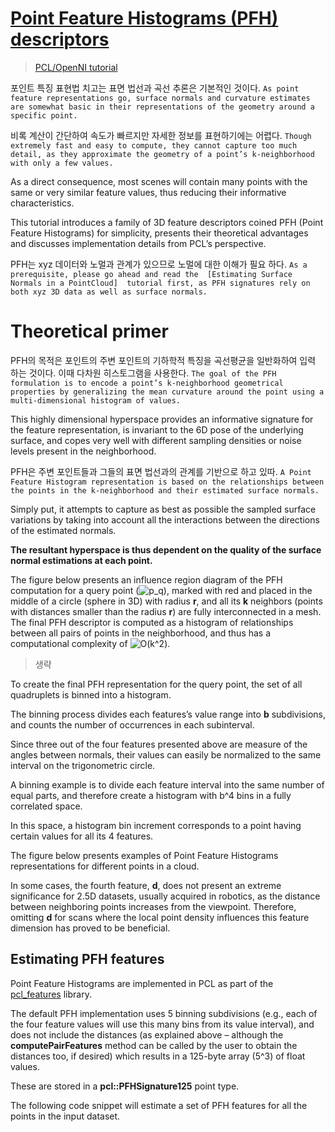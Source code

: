 # [Point Feature Histograms (PFH) descriptors](http://pointclouds.org/documentation/tutorials/pfh_estimation.php#pfh-estimation)

> [PCL/OpenNI tutorial](https://github.com/adioshun/gitBook_PCL/tree/master/Tutorial/Feature#11-pfh-point-feature-histogram)

포인트 특징 표현법 치고는 표면 법선과 곡선 추론은 기본적인 것이다. `As point feature representations go, surface normals and curvature estimates are somewhat basic in their representations of the geometry around a specific point. `

비록 계산이 간단하여 속도가 빠르지만 자세한 정보를 표현하기에는 어렵다. `Though extremely fast and easy to compute, they cannot capture too much detail, as they approximate the geometry of a point’s k-neighborhood with only a few values. `

As a direct consequence, most scenes will contain many points with the same or very similar feature values, thus reducing their informative characteristics.

This tutorial introduces a family of 3D feature descriptors coined PFH (Point Feature Histograms) for simplicity, presents their theoretical advantages and discusses implementation details from PCL’s perspective. 

PFH는 xyz 데이터와 노멀과 관계가 있으므로  노멀에 대한 이해가 필요 하다. `As a prerequisite, please go ahead and read the  [Estimating Surface Normals in a PointCloud]  tutorial first, as PFH signatures rely on both xyz 3D data as well as surface normals.`

# Theoretical primer

PFH의 목적은 포인트의 주변 포인트의 기하학적 특징을 곡선평균을 일반화하여 입력 하는 것이다. 이때 다차원 히스토그램을 사용한다.  `The goal of the PFH formulation is to encode a point’s k-neighborhood geometrical properties by generalizing the mean curvature around the point using a multi-dimensional histogram of values. `

This highly dimensional hyperspace provides an informative signature for the feature representation, is invariant to the 6D pose of the underlying surface, and copes very well with different sampling densities or noise levels present in the neighborhood.

PFH은 주변 포인트들과 그들의 표면 법선과의 관계를 기반으로 하고 있따. `A Point Feature Histogram representation is based on the relationships between the points in the k-neighborhood and their estimated surface normals. `

Simply put, it attempts to capture as best as possible the sampled surface variations by taking into account all the interactions between the directions of the estimated normals. 

 **The resultant hyperspace is thus dependent on the quality of the surface normal estimations at each point.**

The figure below presents an influence region diagram of the PFH computation for a query point (![p_q](http://pointclouds.org/documentation/tutorials/_images/math/2fa9878d2c9dd8bc006ba9d7986fab0030ed8452.png)), marked with red and placed in the middle of a circle (sphere in 3D) with radius  **r**, and all its  **k**  neighbors (points with distances smaller than the radius  **r**) are fully interconnected in a mesh. The final PFH descriptor is computed as a histogram of relationships between all pairs of points in the neighborhood, and thus has a computational complexity of  ![O(k^2)](http://pointclouds.org/documentation/tutorials/_images/math/0c54ec2390ec7c7cc19ef74f38272948b253af7d.png).

> 생략 

To create the final PFH representation for the query point, the set of all quadruplets is binned into a histogram. 

The binning process divides each features’s value range into **b** subdivisions, and counts the number of occurrences in each subinterval. 

Since three out of the four features presented above are measure of the angles between normals, their values can easily be normalized to the same interval on the trigonometric circle. 

A binning example is to divide each feature interval into the same number of equal parts, and therefore create a histogram with b^4 bins in a fully correlated space. 

In this space, a histogram bin increment corresponds to a point having certain values for all its 4 features. 

The figure below presents examples of Point Feature Histograms representations for different points in a cloud.

In some cases, the fourth feature, **d**, does not present an extreme significance for 2.5D datasets, usually acquired in robotics, as the distance between neighboring points increases from the viewpoint. Therefore, omitting **d** for scans where the local point density influences this feature dimension has proved to be beneficial.

## Estimating PFH features

Point Feature Histograms are implemented in PCL as part of the  [pcl_features](http://docs.pointclouds.org/trunk/a02944.html)  library.

The default PFH implementation uses 5 binning subdivisions (e.g., each of the four feature values will use this many bins from its value interval), and does not include the distances (as explained above – although the  **computePairFeatures**  method can be called by the user to obtain the distances too, if desired) which results in a 125-byte array (5^3) of float values. 

These are stored in a  **pcl::PFHSignature125**  point type.

The following code snippet will estimate a set of PFH features for all the points in the input dataset.

